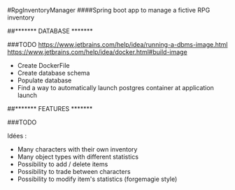 #RpgInventoryManager
####Spring boot app to manage a fictive RPG inventory

##******* DATABASE *******

###TODO
https://www.jetbrains.com/help/idea/running-a-dbms-image.html
https://www.jetbrains.com/help/idea/docker.html#build-image

* Create DockerFile
* Create database schema
* Populate database
* Find a way to automatically launch postgres container at application launch
 
##******* FEATURES *******

###TODO

Idées :
* Many characters with their own inventory
* Many object types with different statistics
* Possibility to add / delete items
* Possibility to trade between characters
* Possibility to modify item's statistics (forgemagie style)
